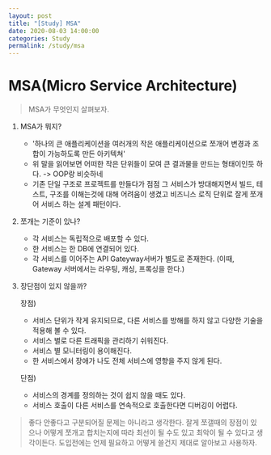 ```yaml
---
layout: post
title: "[Study] MSA"
date: 2020-08-03 14:00:00
categories: Study
permalink: /study/msa
---
```


# MSA(Micro Service Architecture)

> MSA가 무엇인지 살펴보자.

1. MSA가 뭐지?

   - '하나의 큰 애플리케이션을 여러개의 작은 애플리케이션으로 쪼개어 변경과 조합이 가능하도록 만든 아키텍쳐'
   - 위 말을 읽어보면 어떠한 작은 단위들이 모여 큰 결과물을 만드는 형태이인듯 하다. -> OOP랑 비슷하네
   - 기존 단일 구조로 프로젝트를 만들다가 점점 그 서비스가 방대해지면서 빌드, 테스트, 구조를 이해는것에 대해 어려움이 생겼고 비즈니스 로직 단위로 잘게 쪼개어 서비스 하는 설계 패턴이다.

2. 쪼개는 기준이 있나?

   - 각 서비스는 독립적으로 배포할 수 있다.
   - 한 서비스는 한 DB에 연결되어 있다.
   - 각 서비스를 이어주는 API Gateyway서버가 별도로 존재한다. (이때, Gateway 서버에서는 라우팅, 캐싱, 프록싱을 한다.)

3. 장단점이 있지 않을까?

   장점)

   - 서비스 단위가 작게 유지되므로, 다른 서비스를 방해를 하지 않고 다양한 기술을 적용해 볼 수 있다.
   - 서비스 별로 다른 트래픽을 관리하기 쉬워진다.
   - 서비스 별 모니터링이 용이해진다.
   - 한 서비스에서 장애가 나도 전체 서비스에 영향을 주지 않게 된다.

   단점)

   - 서비스의 경계를 정의하는 것이 쉽지 않을 때도 있다.
   - 서비스 호출이 다른 서비스를 연속적으로 호출한다면 디버깅이 어렵다.

> 좋다 안좋다고 구분되어질 문제는 아니라고 생각한다. 잘게 쪼갤때의 장점이 있으나 어떻게 쪼개고 합치는지에 따라 최선이 될 수도 있고 최악이 될 수 있다고 생각이든다. 도입전에는 언제 필요하고 어떻게 쓸건지 제대로 알아보고 사용하자. 